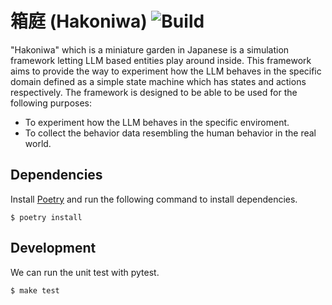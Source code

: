 # 箱庭 (Hakoniwa) ![Build](https://github.com/Lewuathe/hakoniwa/actions/workflows/main.yml/badge.svg)

"Hakoniwa" which is a miniature garden in Japanese is a simulation framework letting LLM based entities play around inside. This framework aims to provide the way to experiment how the LLM behaves in the specific domain defined as a simple state machine which has states and actions respectively. The framework is designed to be able to be used for the following purposes:

- To experiment how the LLM behaves in the specific enviroment.
- To collect the behavior data resembling the human behavior in the real world.

## Dependencies

Install [Poetry](https://python-poetry.org/) and run the following command to install dependencies.

```
$ poetry install
```

## Development

We can run the unit test with pytest.

```
$ make test
```